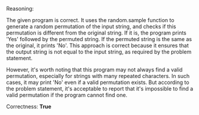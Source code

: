 Reasoning:

The given program is correct. It uses the random.sample function to generate a random permutation of the input string, and checks if this permutation is different from the original string. If it is, the program prints 'Yes' followed by the permuted string. If the permuted string is the same as the original, it prints 'No'. This approach is correct because it ensures that the output string is not equal to the input string, as required by the problem statement.

However, it's worth noting that this program may not always find a valid permutation, especially for strings with many repeated characters. In such cases, it may print 'No' even if a valid permutation exists. But according to the problem statement, it's acceptable to report that it's impossible to find a valid permutation if the program cannot find one.

Correctness: **True**